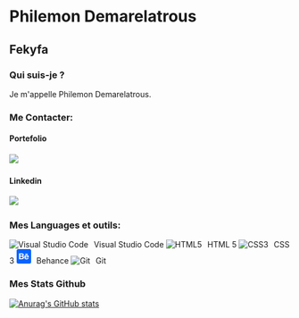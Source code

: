 <h1>Philemon Demarelatrous</h1>

<h2>Fekyfa</h2>

<h3>Qui suis-je ?</h2>

<p>Je m'appelle Philemon Demarelatrous.</p>

<h3> Me Contacter:</h3>

<h4>Portefolio<h4>
<a href="https://drive.google.com/drive/folders/1kTi0uwh_8ks48a5p9bjvG0xMaf-EsW6T?usp=sharing"><img src="https://lestitcheurf0u.github.io/imgs/planet.svg"></a> 


<h4>Linkedin<h4>
<a href="https://www.linkedin.com/in/alexandre-harel-a82521175/"><img src="https://lestitcheurf0u.github.io/imgs/linkedin.svg" /></a>

<h3>Mes Languages et outils:</h3>

<img alt="Visual Studio Code" width="26px" src="https://cdn.jsdelivr.net/gh/devicons/devicon/icons/vscode/vscode-original.svg" style="padding-right:10px;" /><span>Visual Studio Code</span>
<img alt="HTML5" width="26px" src="https://cdn.jsdelivr.net/gh/devicons/devicon/icons/html5/html5-original.svg" style="padding-right:10px;" /><span>HTML 5</span>
<img alt="CSS3" width="26px" src="https://cdn.jsdelivr.net/gh/devicons/devicon/icons/css3/css3-original.svg" style="padding-right:10px;" /><span>CSS 3</span>
<img alt="Behance" width="26px" src="behance.svg" style="padding-right:10px;" /><span>Behance</span>
<img alt="Git" width="26px" src="https://cdn.jsdelivr.net/gh/devicons/devicon/icons/git/git-original.svg" style="padding-right:10px;" /><span>Git</span>


<h3>Mes Stats Github</h3>

[![Anurag's GitHub stats](https://github-readme-stats.vercel.app/api?username=LeStitcheurF0u&show_icons=true&hide_border=false&title_color=3B1F94f&icon_color=FFE500&bg_color=09131B&text_color=ffffff&border_color=0c1a25)](https://github.com/anuraghazra/github-readme-stats)
